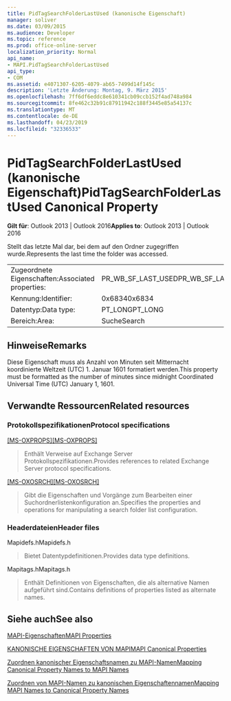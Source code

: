 ```yaml
---
title: PidTagSearchFolderLastUsed (kanonische Eigenschaft)
manager: soliver
ms.date: 03/09/2015
ms.audience: Developer
ms.topic: reference
ms.prod: office-online-server
localization_priority: Normal
api_name:
- MAPI.PidTagSearchFolderLastUsed
api_type:
- COM
ms.assetid: e4071307-6205-4079-ab65-7499d14f145c
description: 'Letzte Änderung: Montag, 9. März 2015'
ms.openlocfilehash: 7ff6df6eddc8e610341cb09ccb152f4ad748a984
ms.sourcegitcommit: 8fe462c32b91c87911942c188f3445e85a54137c
ms.translationtype: MT
ms.contentlocale: de-DE
ms.lasthandoff: 04/23/2019
ms.locfileid: "32336533"
---
```

# <a name="pidtagsearchfolderlastused-canonical-property"></a><span data-ttu-id="936ff-103">PidTagSearchFolderLastUsed (kanonische Eigenschaft)</span><span class="sxs-lookup"><span data-stu-id="936ff-103">PidTagSearchFolderLastUsed Canonical Property</span></span>

  
  
<span data-ttu-id="936ff-104">**Gilt für**: Outlook 2013 | Outlook 2016</span><span class="sxs-lookup"><span data-stu-id="936ff-104">**Applies to**: Outlook 2013 | Outlook 2016</span></span> 
  
<span data-ttu-id="936ff-105">Stellt das letzte Mal dar, bei dem auf den Ordner zugegriffen wurde.</span><span class="sxs-lookup"><span data-stu-id="936ff-105">Represents the last time the folder was accessed.</span></span>
  
|||
|:-----|:-----|
|<span data-ttu-id="936ff-106">Zugeordnete Eigenschaften:</span><span class="sxs-lookup"><span data-stu-id="936ff-106">Associated properties:</span></span>  <br/> |<span data-ttu-id="936ff-107">PR_WB_SF_LAST_USED</span><span class="sxs-lookup"><span data-stu-id="936ff-107">PR_WB_SF_LAST_USED</span></span>  <br/> |
|<span data-ttu-id="936ff-108">Kennung:</span><span class="sxs-lookup"><span data-stu-id="936ff-108">Identifier:</span></span>  <br/> |<span data-ttu-id="936ff-109">0x6834</span><span class="sxs-lookup"><span data-stu-id="936ff-109">0x6834</span></span>  <br/> |
|<span data-ttu-id="936ff-110">Datentyp:</span><span class="sxs-lookup"><span data-stu-id="936ff-110">Data type:</span></span>  <br/> |<span data-ttu-id="936ff-111">PT_LONG</span><span class="sxs-lookup"><span data-stu-id="936ff-111">PT_LONG</span></span>  <br/> |
|<span data-ttu-id="936ff-112">Bereich:</span><span class="sxs-lookup"><span data-stu-id="936ff-112">Area:</span></span>  <br/> |<span data-ttu-id="936ff-113">Suche</span><span class="sxs-lookup"><span data-stu-id="936ff-113">Search</span></span>  <br/> |
   
## <a name="remarks"></a><span data-ttu-id="936ff-114">Hinweise</span><span class="sxs-lookup"><span data-stu-id="936ff-114">Remarks</span></span>

<span data-ttu-id="936ff-115">Diese Eigenschaft muss als Anzahl von Minuten seit Mitternacht koordinierte Weltzeit (UTC) 1. Januar 1601 formatiert werden.</span><span class="sxs-lookup"><span data-stu-id="936ff-115">This property must be formatted as the number of minutes since midnight Coordinated Universal Time (UTC) January 1, 1601.</span></span>
  
## <a name="related-resources"></a><span data-ttu-id="936ff-116">Verwandte Ressourcen</span><span class="sxs-lookup"><span data-stu-id="936ff-116">Related resources</span></span>

### <a name="protocol-specifications"></a><span data-ttu-id="936ff-117">Protokollspezifikationen</span><span class="sxs-lookup"><span data-stu-id="936ff-117">Protocol specifications</span></span>

<span data-ttu-id="936ff-118">[[MS-OXPROPS]](https://msdn.microsoft.com/library/f6ab1613-aefe-447d-a49c-18217230b148%28Office.15%29.aspx)</span><span class="sxs-lookup"><span data-stu-id="936ff-118">[[MS-OXPROPS]](https://msdn.microsoft.com/library/f6ab1613-aefe-447d-a49c-18217230b148%28Office.15%29.aspx)</span></span>
  
> <span data-ttu-id="936ff-119">Enthält Verweise auf Exchange Server Protokollspezifikationen.</span><span class="sxs-lookup"><span data-stu-id="936ff-119">Provides references to related Exchange Server protocol specifications.</span></span>
    
<span data-ttu-id="936ff-120">[[MS-OXOSRCH]](https://msdn.microsoft.com/library/c72e49b8-78c7-4483-ad65-e46e9133673b%28Office.15%29.aspx)</span><span class="sxs-lookup"><span data-stu-id="936ff-120">[[MS-OXOSRCH]](https://msdn.microsoft.com/library/c72e49b8-78c7-4483-ad65-e46e9133673b%28Office.15%29.aspx)</span></span>
  
> <span data-ttu-id="936ff-121">Gibt die Eigenschaften und Vorgänge zum Bearbeiten einer Suchordnerlistenkonfiguration an.</span><span class="sxs-lookup"><span data-stu-id="936ff-121">Specifies the properties and operations for manipulating a search folder list configuration.</span></span>
    
### <a name="header-files"></a><span data-ttu-id="936ff-122">Headerdateien</span><span class="sxs-lookup"><span data-stu-id="936ff-122">Header files</span></span>

<span data-ttu-id="936ff-123">Mapidefs.h</span><span class="sxs-lookup"><span data-stu-id="936ff-123">Mapidefs.h</span></span>
  
> <span data-ttu-id="936ff-124">Bietet Datentypdefinitionen.</span><span class="sxs-lookup"><span data-stu-id="936ff-124">Provides data type definitions.</span></span>
    
<span data-ttu-id="936ff-125">Mapitags.h</span><span class="sxs-lookup"><span data-stu-id="936ff-125">Mapitags.h</span></span>
  
> <span data-ttu-id="936ff-126">Enthält Definitionen von Eigenschaften, die als alternative Namen aufgeführt sind.</span><span class="sxs-lookup"><span data-stu-id="936ff-126">Contains definitions of properties listed as alternate names.</span></span>
    
## <a name="see-also"></a><span data-ttu-id="936ff-127">Siehe auch</span><span class="sxs-lookup"><span data-stu-id="936ff-127">See also</span></span>



[<span data-ttu-id="936ff-128">MAPI-Eigenschaften</span><span class="sxs-lookup"><span data-stu-id="936ff-128">MAPI Properties</span></span>](mapi-properties.md)
  
[<span data-ttu-id="936ff-129">KANONISCHE EIGENSCHAFTEN VON MAPI</span><span class="sxs-lookup"><span data-stu-id="936ff-129">MAPI Canonical Properties</span></span>](mapi-canonical-properties.md)
  
[<span data-ttu-id="936ff-130">Zuordnen kanonischer Eigenschaftsnamen zu MAPI-Namen</span><span class="sxs-lookup"><span data-stu-id="936ff-130">Mapping Canonical Property Names to MAPI Names</span></span>](mapping-canonical-property-names-to-mapi-names.md)
  
[<span data-ttu-id="936ff-131">Zuordnen von MAPI-Namen zu kanonischen Eigenschaftennamen</span><span class="sxs-lookup"><span data-stu-id="936ff-131">Mapping MAPI Names to Canonical Property Names</span></span>](mapping-mapi-names-to-canonical-property-names.md)


